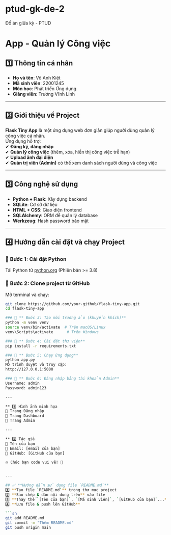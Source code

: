 # ptud-gk-de-2
Đồ án giữa kỳ - PTUD

# App - Quản lý Công việc

## 1️⃣ Thông tin cá nhân  
- **Họ và tên**: Võ Anh Kiệt   
- **Mã sinh viên**: 22001245  
- **Môn học**: Phát triển Ứng dụng  
- **Giảng viên**: Trương Vĩnh Linh  

---

## 2️⃣ Giới thiệu về Project  
**Flask Tiny App** là một ứng dụng web đơn giản giúp người dùng quản lý công việc cá nhân.  
Ứng dụng hỗ trợ:  
✔ **Đăng ký, đăng nhập**  
✔ **Quản lý công việc** (thêm, xóa, hiển thị công việc trễ hạn)  
✔ **Upload ảnh đại diện**  
✔ **Quản trị viên (Admin)** có thể xem danh sách người dùng và công việc  

---

## 3️⃣ Công nghệ sử dụng  
- **Python + Flask**: Xây dựng backend  
- **SQLite**: Cơ sở dữ liệu  
- **HTML + CSS**: Giao diện frontend  
- **SQLAlchemy**: ORM để quản lý database  
- **Werkzeug**: Hash password bảo mật  

---

## 4️⃣ Hướng dẫn cài đặt và chạy Project  
### 🔹 **Bước 1: Cài đặt Python**  
Tải Python từ [python.org](https://www.python.org/downloads/) (Phiên bản >= 3.8)  

### 🔹 **Bước 2: Clone project từ GitHub**  
Mở terminal và chạy:  
```sh
git clone https://github.com/your-github/flask-tiny-app.git
cd flask-tiny-app

### 🔹 ** Bước 3: Tạo môi trường ảo (khuyến khích)**
python -m venv venv
source venv/bin/activate  # Trên macOS/Linux
venv\Scripts\activate      # Trên Windows

### 🔹 ** Bước 4: Cài đặt thư viện**
pip install -r requirements.txt

### 🔹 ** Bước 5: Chạy ứng dụng**
python app.py
Mở trình duyệt và truy cập:
http://127.0.0.1:5000

### 🔹 ** Bước 6: Đăng nhập bằng tài khoản Admin**
Username: admin
Password: admin123

---

** 5️⃣ Hình ảnh minh họa
📌 Trang Đăng nhập
📌 Trang Dashboard
📌 Trang Admin

---

** 6️⃣ Tác giả
📌 Tên của bạn
📌 Email: [email của bạn]
📌 GitHub: [GitHub của bạn]

🔥 Chúc bạn code vui vẻ! 🚀


---

## ✅ **Hướng dẫn sử dụng file `README.md`**
1️⃣ **Tạo file `README.md`** trong thư mục project  
2️⃣ **Sao chép & dán nội dung trên** vào file  
3️⃣ **Thay thế `[Tên của bạn]`, `[Mã sinh viên]`, `[GitHub của bạn]`...**  
4️⃣ **Lưu file & push lên GitHub**  

```sh
git add README.md
git commit -m "Thêm README.md"
git push origin main
